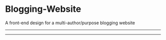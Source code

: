 # Blogging-Website
A front-end design for a multi-author/purpose blogging website
********************************************************************
********************************************************************
